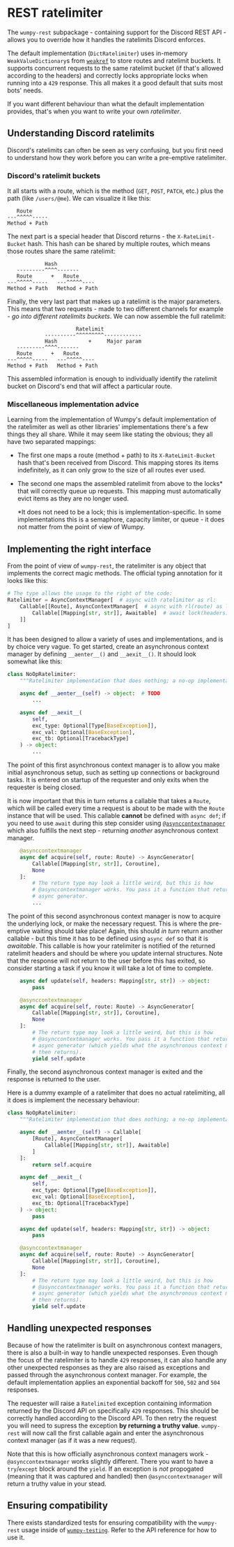 # REST ratelimiter

The `wumpy-rest` subpackage - containing support for the Discord REST API -
allows you to override how it handles the ratelimits Discord enforces.

The default implementation (`DictRatelimiter`) uses in-memory
`WeakValueDictionary`s from [`weakref`][weakref] to store routes and ratelimit
buckets. It supports concurrent requests to the same ratelimit bucket (if
that's allowed according to the headers) and correctly locks appropriate locks
when running into a `429` response. This all makes it a good default that suits
most bots' needs.

If you want different behaviour than what the default implementation provides,
that's when you want to write your own *ratelimiter*.

  [weakref]: https://docs.python.org/3/library/weakref.html

## Understanding Discord ratelimits

Discord's ratelimits can often be seen as very confusing, but you first need to
understand how they work before you can write a pre-emptive ratelimiter.

### Discord's ratelimit buckets

It all starts with a route, which is the method (`GET`, `POST`, `PATCH`, etc.)
plus the path (like `/users/@me`). We can visualize it like this:

```
   Route
---^^^^^-----
Method + Path
```

The next part is a special header that Discord returns - the
`X-RateLimit-Bucket` hash. This hash can be shared by multiple routes, which
means those routes share the same ratelimit:

```
            Hash
   ---------^^^^-------
   Route      +   Route
---^^^^^-----   ---^^^^^----
Method + Path   Method + Path
```

Finally, the very last part that makes up a ratelimit is the major parameters.
This means that two requests - made to two different channels for example -
*go into different ratelimits buckets*. We can now assemble the full ratelimit:

```
                      Ratelimit
            ----------^^^^^^^^^------------
            Hash          +     Major param
   ---------^^^^-------
   Route      +   Route
---^^^^^-----   ---^^^^^----
Method + Path   Method + Path 
```

This assembled information is enough to individually identify the ratelimit
bucket on Discord's end that will affect a particular route.

### Miscellaneous implementation advice

Learning from the implementation of Wumpy's default implementation of the
ratelimiter as well as other libraries' implementations there's a few things
they all share. While it may seem like stating the obvious; they all have two
separated mappings:

- The first one maps a route (method + path) to its `X-RateLimit-Bucket` hash
  that's been received from Discord. This mapping stores its items
  indefinitely, as it can only grow to the size of all routes ever used.

- The second one maps the assembled ratelimit from above to the locks* that
  will correctly queue up requests. This mapping must automatically evict
  items as they are no longer used.

  *It does not need to be a lock; this is implementation-specific. In some
  implementations this is a semaphore, capacity limiter, or queue - it does not
  matter from the point of view of Wumpy.

## Implementing the right interface

From the point of view of `wumpy-rest`, the ratelimiter is any object that
implements the correct magic methods. The official typing annotation for it
looks like this:

```python
# The type allows the usage to the right of the code:
Ratelimiter = AsyncContextManager[  # async with ratelimiter as rl:
    Callable[[Route], AsyncContextManager[  # async with rl(route) as lock:
        Callable[[Mapping[str, str]], Awaitable]  # await lock(headers)
    ]]
]
```

It has been designed to allow a variety of uses and implementations, and is by
choice very vague. To get started, create an asynchronous context manager by
defining `__aenter__()` and `__aexit__()`. It should look somewhat like this:

```python
class NoOpRatelimiter:
    """Ratelimiter implementation that does nothing; a no-op implementation."""

    async def __aenter__(self) -> object:  # TODO
        ...

    async def __aexit__(
        self,
        exc_type: Optional[Type[BaseException]],
        exc_val: Optional[BaseException],
        exc_tb: Optional[TracebackType]
    ) -> object:
        ...
```

The point of this first asynchronous context manager is to allow you make
initial asynchronous setup, such as setting up connections or background tasks.
It is entered on startup of the requester and only exits when the requester is
being closed.

It is now important that this in turn returns a callable that takes a `Route`,
which will be called every time a request is about to be made with the `Route`
instance that will be used. This callable **cannot** be defined with
`async def`; if you need to use `await` during this step consider using
[`@asynccontextmanager`][ctxlib-acm] which also fulfills the next step -
returning *another* asynchronous context manager.

```python
    @asynccontextmanager
    async def acquire(self, route: Route) -> AsyncGenerator[
        Callable[[Mapping[str, str]], Coroutine],
        None
    ]:
        # The return type may look a little weird, but this is how
        # @asynccontextmanager works. You pass it a function that returns an
        # async generator.
        ...
```

The point of this second asynchronous context manager is now to acquire the
underlying lock, or make the necessary request. This is where the pre-emptive
waiting should take place! Again, this should *in turn* return another
callable - but this time it has to be defined using `async def` so that it is
*awaitable*. This callable is how your ratelimiter is notified of the returned
ratelimit headers and should be where you update internal structures. Note that
the response will not return to the user before this has exited, so consider
starting a task if you know it will take a lot of time to complete.

```python
    async def update(self, headers: Mapping[str, str]) -> object:
        pass

    @asynccontextmanager
    async def acquire(self, route: Route) -> AsyncGenerator[
        Callable[[Mapping[str, str]], Coroutine],
        None
    ]:
        # The return type may look a little weird, but this is how
        # @asynccontextmanager works. You pass it a function that returns an
        # async generator (which yields what the asynchronous context manager
        # then returns).
        yield self.update
```

Finally, the second asynchronous context manager is exited and the response is
returned to the user.

Here is a dummy example of a ratelimiter that does no actual ratelimiting,
all it does is implement the necessary behaviour:

```python
class NoOpRatelimiter:
    """Ratelimiter implementation that does nothing; a no-op implementation."""

    async def __aenter__(self) -> Callable[
        [Route], AsyncContextManager[
            Callable[[Mapping[str, str]], Awaitable]
        ]
    ]:
        return self.acquire

    async def __aexit__(
        self,
        exc_type: Optional[Type[BaseException]],
        exc_val: Optional[BaseException],
        exc_tb: Optional[TracebackType]
    ) -> object:
        pass

    async def update(self, headers: Mapping[str, str]) -> object:
        pass

    @asynccontextmanager
    async def acquire(self, route: Route) -> AsyncGenerator[
        Callable[[Mapping[str, str]], Coroutine],
        None
    ]:
        # The return type may look a little weird, but this is how
        # @asynccontextmanager works. You pass it a function that returns an
        # async generator (which yields what the asynchronous context manager
        # then returns).
        yield self.update

```

  [ctxlib-acm]: https://docs.python.org/3/library/contextlib.html#contextlib.asynccontextmanager

## Handling unexpected responses

Because of how the ratelimiter is built on asynchronous context managers, there
is also a built-in way to handle unexpected responses. Even though the focus of
the ratelimiter is to handle `429` responses, it can also handle any other
unexpected responses as they are also raised as exceptions and passed through
the asynchronous context manager. For example, the default implementation
applies an exponential backoff for `500`, `502` and `504` responses.

The requester will raise a `Ratelimited` exception containing information
returned by the Discord API on specifically `429` responses. This should be
correctly handled according to the Discord API. To then retry the request you
will need to supress the exception **by returning a truthy value**.
`wumpy-rest` will now call the first callable again and enter the asynchronous
context manager (as if it was a new request).

Note that this is how officially asynchronous context managers work -
`@asynccontextmanager` works slightly different. There you want to have a
`try`/`except` block around the `yield`. If an exception is *not* propogated
(meaning that it was captured and handled) then `@asynccontextmanager` will
return a truthy value in your stead.

## Ensuring compatibility

There exists standardized tests for ensuring compatibility with the
`wumpy-rest` usage inside of
[`wumpy-testing`](https://github.com/wumpyproject/wumpy-testing). Refer to the
API reference for how to use it.
